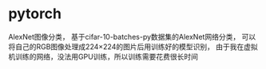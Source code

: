 # pytorch
AlexNet图像分类，
基于cifar-10-batches-py数据集的AlexNet网络分类，
可以将自己的RGB图像处理成224×224的图片后用训练好的模型识别，
由于我在虚拟机训练的网络，没法用GPU训练，所以训练需要花费很长时间
